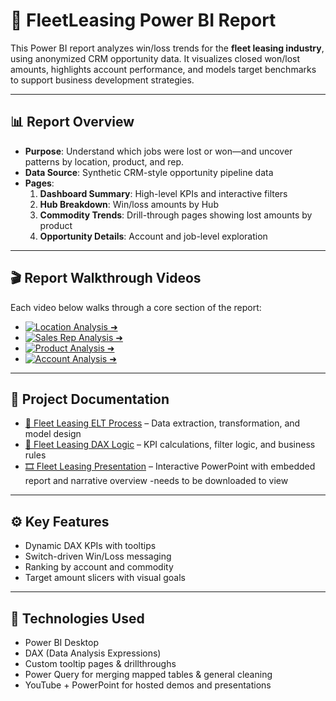 # 🚗 FleetLeasing Power BI Report

This Power BI report analyzes win/loss trends for the **fleet leasing industry**, using anonymized CRM opportunity data. It visualizes closed won/lost amounts, highlights account performance, and models target benchmarks to support business development strategies.

---

## 📊 Report Overview

- **Purpose**: Understand which jobs were lost or won—and uncover patterns by location, product, and rep.
- **Data Source**: Synthetic CRM-style opportunity pipeline data
- **Pages**:
  1. **Dashboard Summary**: High-level KPIs and interactive filters
  2. **Hub Breakdown**: Win/loss amounts by Hub
  3. **Commodity Trends**: Drill-through pages showing lost amounts by product
  4. **Opportunity Details**: Account and job-level exploration

---

## 🎬 Report Walkthrough Videos

Each video below walks through a core section of the report:

- [![Location Analysis ➜](./Assets/PNG-LocationAnalysisFL.png)](https://youtu.be/OHdYXJLNDXo)
- [![Sales Rep Analysis ➜](./Assets/PNG-SalesRepAnalysisFL.png)](https://youtu.be/UzrGFsMSg3A)
- [![Product Analysis ➜](./Assets/PNG-ProductAnalysisFL.png)](https://youtu.be/Rso83NkXpQQ)
- [![Account Analysis ➜](./Assets/PNG-AccountAnalysisFL.png)](https://youtu.be/WHrV6jSXY74)

---

## 📄 Project Documentation

- [🔄 Fleet Leasing ELT Process](https://github.com/lisa-mcdonough/FleetLeasingCompany/blob/main/FleetLeasingCompany/FleetLeasingELT.md) – Data extraction, transformation, and model design  
- [🧮 Fleet Leasing DAX Logic](https://github.com/lisa-mcdonough/FleetLeasingCompany/blob/main/FleetLeasingCompany/FleetLeasingDAX.md) – KPI calculations, filter logic, and business rules  
- [🎞️ Fleet Leasing Presentation](https://github.com/lisa-mcdonough/FleetLeasingCompany/blob/main/FleetLeasingCompany/FleetLeasingPowerPoint.pptx) – Interactive PowerPoint with embedded report and narrative overview -needs to be downloaded to view

---

## ⚙️ Key Features

- Dynamic DAX KPIs with tooltips   
- Switch-driven Win/Loss messaging  
- Ranking by account and commodity  
- Target amount slicers with visual goals


---

## 🧠 Technologies Used

- Power BI Desktop  
- DAX (Data Analysis Expressions)  
- Custom tooltip pages & drillthroughs 
- Power Query for merging mapped tables & general cleaning   
- YouTube + PowerPoint for hosted demos and presentations
